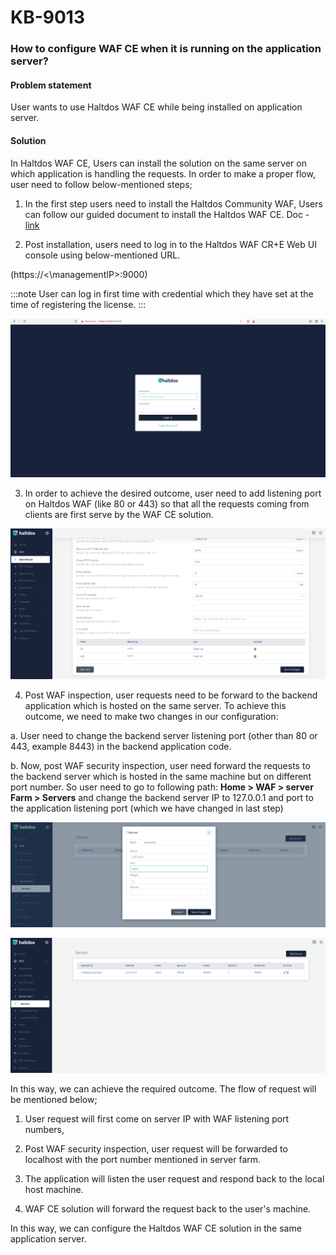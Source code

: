 # KB-9013

### **How to configure WAF CE when it is running on the application server?**

#### **Problem statement**

User wants to use Haltdos WAF CE while being installed on application server.

#### **Solution**

In Haltdos WAF CE, Users can install the solution on the same server on which application is handling the requests. In order to make a proper flow, user need to follow below-mentioned steps;

1. In the first step users need to install the Haltdos Community WAF, Users can follow our guided document to install the Haltdos WAF CE. 
Doc - [link](/docs/community/getting-started/installation.md)

2. Post installation, users need to log in to the Haltdos WAF CR+E Web UI console using below-mentioned URL.

(https://<\managementIP>:9000)

:::note
User can log in first time with credential which they have set at the time of registering the license.
:::

![](/img/cekb/login.png)

3. In order to achieve the desired outcome, user need to add listening port on Haltdos WAF (like 80 or 443) so that all the requests coming from clients are first serve by the WAF CE solution.

![](/img/cekb/listen_port.png)

4. Post WAF inspection, user requests need to be forward to the backend application which is hosted on the same server. To achieve this outcome, we need to make two changes in our configuration:

a. User need to change the backend server listening port (other than 80 or 443, example 8443) in the backend application code.

b. Now, post WAF security inspection, user need forward the requests to the backend server which is hosted in the same machine but on different port number. So user need to go to following path: **Home > WAF > server Farm > Servers** and change the backend server IP to 127.0.0.1 and port to the application listening port (which we have changed in last step)

![](/img/cekb/add_server5.png)

![](/img/cekb/add_server6.png)

In this way, we can achieve the required outcome. The flow of request will be mentioned below;

1. User request will first come on server IP with WAF listening port numbers,

2. Post WAF security inspection, user request will be forwarded to localhost with the port number mentioned in server farm.

3. The application will listen the user request and respond back to the local host machine.

4. WAF CE solution will forward the request back to the user's machine.

In this way, we can configure the Haltdos WAF CE solution in the same application server.